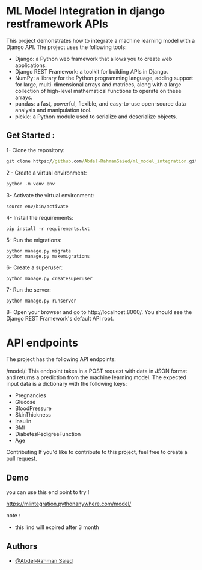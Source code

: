 
# ML Model Integration in django restframework APIs

This project demonstrates how to integrate a machine learning model with a Django API. The project uses the following tools:

- Django: a Python web framework that allows you to create web applications.
- Django REST Framework: a toolkit for building APIs in Django.
- NumPy: a library for the Python programming language, adding support for large, multi-dimensional arrays and matrices, along with a large collection of high-level mathematical functions to operate on these arrays.
- pandas: a fast, powerful, flexible, and easy-to-use open-source data analysis and manipulation tool.
- pickle: a Python module used to serialize and deserialize objects.

## Get Started : 
1- Clone the repository:
```cmd  
git clone https://github.com/Abdel-RahmanSaied/ml_model_integration.git
```

2 - Create a virtual environment:
``` python
python -m venv env
```
3- Activate the virtual environment:
```
source env/bin/activate
```
4- Install the requirements:
```
pip install -r requirements.txt
```
5- Run the migrations:
```
python manage.py migrate
python manage.py makemigrations
```
6- Create a superuser:
```
python manage.py createsuperuser
```
7- Run the server:
```
python manage.py runserver
```
8- Open your browser and go to http://localhost:8000/. You should see the Django REST Framework's default API root.

# API endpoints
The project has the following API endpoints:

/model/: This endpoint takes in a POST request with data in JSON format and returns a prediction from the machine learning model. The expected input data is a dictionary with the following keys: 

- Pregnancies
- Glucose
- BloodPressure
- SkinThickness
- Insulin
- BMI
- DiabetesPedigreeFunction
- Age


Contributing
If you'd like to contribute to this project, feel free to create a pull request.


## Demo

you can use this end point to try !

https://mlintegration.pythonanywhere.com/model/

note : 
- this lind will expired after 3 month 
## Authors

- [@Abdel-Rahman Saied](https://github.com/Abdel-RahmanSaied)

